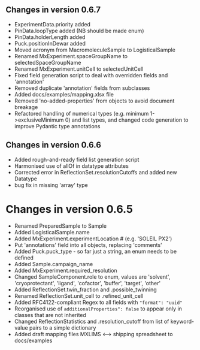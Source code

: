 ## Changes in version 0.6.7

- ExperimentData.priority added
- PinData.loopType added (NB should be made enum)
- PinData.holderLength added
- Puck.positionInDewar added
- Moved acronym from MacromoleculeSample to LogisticalSample
- Renamed MxExperiment.spaceGroupName to selectedSpaceGroupName
- Renamed MxExperiment.unitCell to selectedUnitCell
- Fixed field generation script to deal with overridden fields and 'annotation'
- Removed duplicate 'annotation' fields from subclasses
- Added docs/examples/mapping<version>.xlsx file
- Removed 'no-added-properties' from objects to avoid document breakage
- Refactored handling of numerical types (e.g. minimum 1->exclusiveMinimum 0)
  and list types, and changed code generation to improve Pydantic type annotations

## Changes in version 0.6.6

- Added rough-and-ready field list generation script
- Harmonised use of allOf in datatype attributes
- Corrected error in ReflectionSet.resolutionCutoffs and added new Datatype
- bug fix in missing 'array' type

# Changes in version 0.6.5

- Renamed PreparedSample to Sample
- Added LogisticalSample.name
- Added MxExperiment.experimentLocation  # (e.g. 'SOLEIL PX2')
- Put 'annotations' field into all objects, replacing 'comments'
- Added Puck.puck_type - so far just a string, an enum needs to be defined
- Added Sample.campaign_name
- Added MxExperiment.required_resolution
- Changed SampleComponent.role to enum, values are 'solvent', 'cryoprotectant', 'ligand', 'cofactor', 'buffer', 'target', 'other'
- Added ReflectionSet.twin_fraction and .possible_twinning
- Renamed ReflectionSet.unit_cell to .refined_unit_cell
- Added RFC4122-compliant Regex to all fields with `"format": "uuid"`
- Reorganised use of `additionalProperties": false` to appear only in classes that are not inherited
- Changed ReflectionStatistics and .resolution_cutoff from list of keyword-value pairs to a simple dictionary
- Added draft mapping files MXLIMS <--> shipping spreadsheet to docs/examples